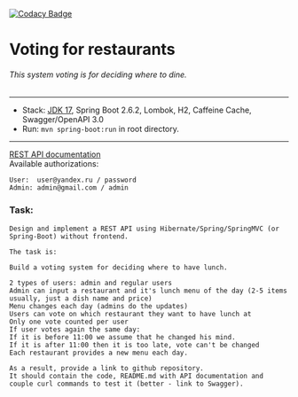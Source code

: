 [![Codacy Badge](https://api.codacy.com/project/badge/Grade/6d5ec17aa3b64362a59eb996d84d987a)](https://app.codacy.com/gh/strelchenya/restaurant-voting?utm_source=github.com&utm_medium=referral&utm_content=strelchenya/restaurant-voting&utm_campaign=Badge_Grade_Settings)
# Voting for restaurants

###### This system voting is for deciding where to dine.

-------------------------------------------------------------
- Stack: [JDK 17](http://jdk.java.net/17/), Spring Boot 2.6.2, Lombok, H2, Caffeine Cache, Swagger/OpenAPI 3.0
- Run: `mvn spring-boot:run` in root directory.
-----------------------------------------------------
[REST API documentation](http://localhost:8080/swagger-ui.html)  
Available authorizations:
```
User:  user@yandex.ru / password
Admin: admin@gmail.com / admin
```

### Task:
```
Design and implement a REST API using Hibernate/Spring/SpringMVC (or Spring-Boot) without frontend.

The task is:

Build a voting system for deciding where to have lunch.

2 types of users: admin and regular users
Admin can input a restaurant and it's lunch menu of the day (2-5 items usually, just a dish name and price)
Menu changes each day (admins do the updates)
Users can vote on which restaurant they want to have lunch at
Only one vote counted per user
If user votes again the same day:
If it is before 11:00 we assume that he changed his mind.
If it is after 11:00 then it is too late, vote can't be changed
Each restaurant provides a new menu each day.

As a result, provide a link to github repository.
It should contain the code, README.md with API documentation and couple curl commands to test it (better - link to Swagger).
```